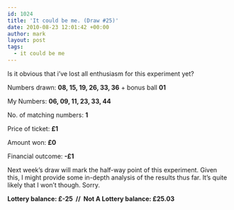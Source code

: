 ```yaml
---
id: 1024
title: 'It could be me. (Draw #25)'
date: 2010-08-23 12:01:42 +00:00
author: mark
layout: post
tags:
  - it could be me
---
```

Is it obvious that i&#8217;ve lost all enthusiasm for this experiment yet?

Numbers drawn: **08, 15, 19, 26, 33, 36** + bonus ball **01**

My Numbers: **06, 09, 11, 23, 33, 44**

No. of matching numbers: **1**

Price of ticket: **£1**

Amount won: **£0**

Financial outcome: **-£1**

Next week&#8217;s draw will mark the half-way point of this experiment. Given this, I might provide some in-depth analysis of the results thus far. It&#8217;s quite likely that I won&#8217;t though. Sorry.

**Lottery balance: £-25  //  Not A Lottery balance: £25.03**